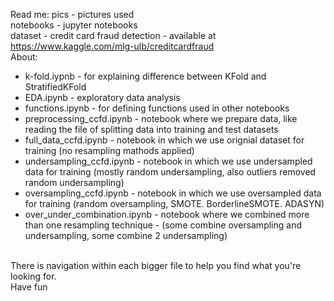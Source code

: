 Read me:
pics - pictures used <br>
notebooks - jupyter notebooks  <br>
dataset - credit card fraud detection - available at https://www.kaggle.com/mlg-ulb/creditcardfraud <br>
About: 
<ul>
  <li>k-fold.iypnb - for explaining difference between KFold and StratifiedKFold</li>
  <li>EDA.ipynb - exploratory data analysis</li>
  <li>functions.ipynb - for defining functions used in other notebooks</li>
  <li>preprocessing_ccfd.ipynb - notebook where we prepare data, like reading the file of splitting data into training and test datasets</li>
  <li>full_data_ccfd.ipynb - notebook in which we use orignial dataset for training (no resampling mathods applied)</li>
  <li>undersampling_ccfd.ipynb - notebook in which we use undersampled data for training (mostly random undersampling, also outliers removed random undersampling)
  <li>oversampling_ccfd.ipynb - notebook in which we use oversampled data for training (random oversampling, SMOTE. BorderlineSMOTE. ADASYN)
  <li>over_under_combination.ipynb - notebook where we combined more than one resampling technique - (some combine oversampling and undersampling, some combine 2 undersampling)
</ul>
<br>
There is navigation within each bigger file to help you find what you're looking for.<br>
Have fun
